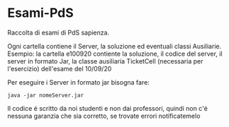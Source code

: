 # Esami-PdS
Raccolta di esami di PdS sapienza. 

Ogni cartella contiene il Server, la soluzione ed eventuali classi Ausiliarie. 
Esempio: la cartella e100920 contiente la soluzione, il codice del server, il server in formato Jar, la classe ausiliaria TicketCell (necessaria per l'esercizio) dell'esame del 10/09/20

Per eseguire i Server in formato jar bisogna fare:
```
java -jar nomeServer.jar
```

Il codice é scritto da noi studenti e non dai professori, quindi non c'é nessuna garanzia che sia corretto, se trovate errori notificatemelo

